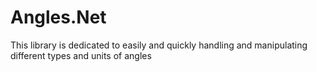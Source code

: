 # Angles.Net
This library is dedicated to easily and quickly handling and manipulating different types and units of angles
